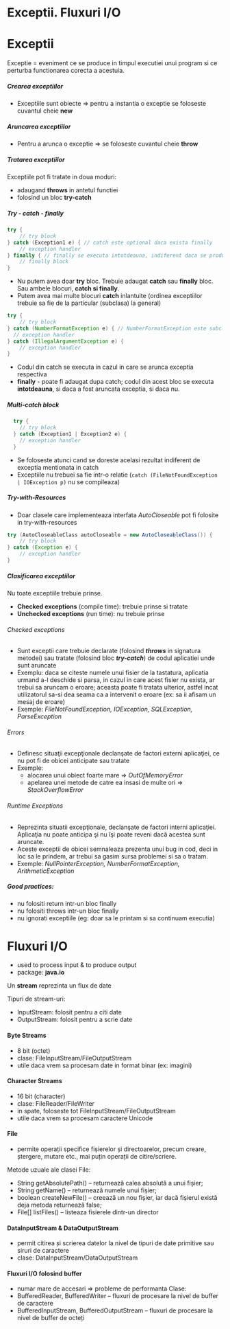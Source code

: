 # Exceptii. Fluxuri I/O

# Exceptii

Exceptie = eveniment ce se produce in timpul executiei unui program si ce
perturba functionarea corecta a acestuia.

##### Crearea exceptiilor
- Exceptiile sunt obiecte => pentru a instantia o exceptie se foloseste cuvantul cheie **new**

##### Aruncarea exceptiilor
- Pentru a arunca o exceptie => se foloseste cuvantul cheie **throw**

##### Tratarea exceptiilor
Exceptiile pot fi tratate in doua moduri:
- adaugand **throws** in antetul functiei
- folosind un bloc **try-catch**

##### Try - catch - finally
```java
try {
    // try block
} catch (Exception1 e) { // catch este optional daca exista finally
    // exception handler
} finally { // finally se executa intotdeauna, indiferent daca se produce sau nu exceptia
    // finally block
}
```
- Nu putem avea doar **try** bloc. Trebuie adaugat **catch** sau **finally** bloc. Sau ambele blocuri, **catch si finally**.
- Putem avea mai multe blocuri **catch** inlantuite (ordinea exceptiilor trebuie sa fie de la particular (subclasa) la general)
```java  
try {
    // try block
} catch (NumberFormatException e) { // NumberFormatException este subclasa a exceptiei IllegalArgumentException
  // exception handler
} catch (IllegalArgumentException e) {
    // exception handler
}
 ```
- Codul din catch se executa in cazul in care se arunca exceptia respectiva
- **finally** - poate fi adaugat dupa catch; codul din acest bloc se executa **intotdeauna**,
  si daca a fost aruncata exceptia, si daca nu.

##### Multi-catch block
```java
  try {
    // try block
  } catch (Exception1 | Exception2 e) {
    // exception handler
  }
```
- Se foloseste atunci cand se doreste acelasi rezultat indiferent de exceptia mentionata in catch
- Exceptiile nu trebuei sa fie intr-o relatie (`catch (FileNotFoundException | IOException p)` nu se compileaza)

##### Try-with-Resources
- Doar clasele care implementeaza interfata _AutoCloseable_ pot fi folosite in try-with-resources
```java
try (AutoCloseableClass autoCloseable = new AutoCloseableClass()) {
    // try block
} catch (Exception e) {
    // exception handler
}
```
##### Clasificarea exceptiilor
Nu toate exceptiile trebuie prinse.

- **Checked exceptions** (compile time): trebuie prinse si tratate
- **Unchecked exceptions** (run time): nu trebuie prinse

###### Checked exceptions
* Sunt exceptii care trebuie declarate (folosind **_throws_** in signatura metodei) sau tratate (folosind bloc **_try-catch_**) de codul aplicatiei unde sunt aruncate
* Exemplu: daca se citeste numele unui fisier de la tastatura, aplicatia urmand a-l deschide si parsa, in cazul in care acest
fisier nu exista, ar trebui sa aruncam o eroare; aceasta poate fi tratata ulterior, astfel
incat utilizatorul sa-si dea seama ca a intervenit o eroare (ex: sa ii afisam un mesaj de eroare)
* Exemple: _FileNotFoundException, IOException, SQLException, ParseException_

###### Errors
- Definesc situaţii excepţionale declanşate de factori externi aplicaţiei,
  ce nu pot fi de obicei anticipate sau tratate
- Exemple: 
  - alocarea unui obiect foarte mare =>  _OutOfMemoryError_
  - apelarea unei metode de catre ea insasi de multe ori => _StackOverflowError_

###### Runtime Exceptions
- Reprezinta situatii excepţionale, declanşate de factori interni aplicaţiei.
  Aplicaţia nu poate anticipa şi nu îşi poate reveni dacă acestea sunt aruncate.
- Aceste exceptii de obicei semnaleaza prezenta unui bug in cod, deci in loc sa le prindem, ar trebui sa gasim sursa
  problemei si sa o tratam.
- Exemple: _NullPointerException, NumberFormatException, ArithmeticException_

##### Good practices:
- nu folositi return intr-un bloc finally
- nu folositi throws intr-un bloc finally
- nu ignorati exceptiile (eg: doar sa le printam si sa continuam executia)

# Fluxuri I/O

- used to process input & to produce output
- package: **java.io**

Un **stream** reprezinta un flux de date

Tipuri de stream-uri:
- InputStream: folosit pentru a citi date
- OutputStream: folosit pentru a scrie date

#### Byte Streams

- 8 bit (octet)
- clase: FileInputStream/FileOutputStream
- utile daca vrem sa procesam date in format binar (ex: imagini)

#### Character Streams

- 16 bit (character)
- clase: FileReader/FileWriter
- in spate, foloseste tot FileInputStream/FileOutputStream
- utile daca vrem sa procesam caractere Unicode

#### File

- permite operații specifice fișierelor și directoarelor, precum creare, ștergere, mutare etc., mai puțin operații de citire/scriere.

Metode uzuale ale clasei File:
- String getAbsolutePath() – returnează calea absolută a unui fișier;
- String getName() – returnează numele unui fișier;
- boolean createNewFile() – creează un nou fișier, iar dacă fișierul există deja metoda returnează false;
- File[] listFiles() – listeaza fisierele dintr-un director

#### DataInputStream & DataOutputStream

- permit citirea și scrierea datelor la nivel de tipuri de date primitive sau siruri de caractere
- clase: DataInputStream/DataOutputStream


#### Fluxuri I/O folosind buffer

- numar mare de accesari => probleme de performanta
  Clase:
-  BufferedReader, BufferedWriter – fluxuri de procesare la nivel de buffer de caractere
-  BufferedInputStream, BufferedOutputStream – fluxuri de procesare la nivel de buffer de octeți